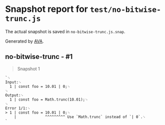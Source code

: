 # Snapshot report for `test/no-bitwise-trunc.js`

The actual snapshot is saved in `no-bitwise-trunc.js.snap`.

Generated by [AVA](https://avajs.dev).

## no-bitwise-trunc - #1

> Snapshot 1

    `␊
    Input:␊
      1 | const foo = 10.01 | 0;␊
    ␊
    Output:␊
      1 | const foo = Math.trunc(10.01);␊
    ␊
    Error 1/1:␊
    > 1 | const foo = 10.01 | 0;␊
        |             ^^^^^^^^^ Use `Math.trunc` instead of `| 0`.␊
    `
